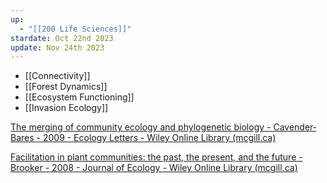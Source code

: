 ```yaml
---
up:
  - "[[200 Life Sciences]]"
stardate: Oct 22nd 2023
update: Nov 24th 2023
---
```

- [[Connectivity]]
- [[Forest Dynamics]]
- [[Ecosystem Functioning]]
- [[Invasion Ecology]]

[The merging of community ecology and phylogenetic biology - Cavender‐Bares - 2009 - Ecology Letters - Wiley Online Library (mcgill.ca)](https://onlinelibrary-wiley-com.proxy3.library.mcgill.ca/doi/full/10.1111/j.1461-0248.2009.01314.x)

[Facilitation in plant communities: the past, the present, and the future - Brooker - 2008 - Journal of Ecology - Wiley Online Library (mcgill.ca)](https://besjournals-onlinelibrary-wiley-com.proxy3.library.mcgill.ca/doi/full/10.1111/j.1365-2745.2007.01295.x)


